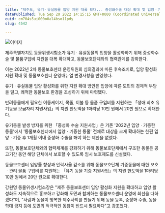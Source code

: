 ```yaml
---
title: "제주도, 유기ㆍ유실동물 입양 지원 대폭 확대... 중성화수술 대상 확대 및 입양ㆍ기증 동물 물품 구입비 증액"
datePublished: Tue Sep 20 2022 14:15:15 GMT+0000 (Coordinated Universal Time)
cuid: cm704s5ui000o0al4bso11pdy
slug: 4542

---
```



![이미지](https://cdn.hashnode.com/res/hashnode/image/upload/v1739257117672/b3e97abb-4aaf-423b-bc29-ce7804978ad1.jpeg)

제주특별자치도 동물위생시험소가 유기ㆍ유실동물의 입양을 활성화하기 위해 중성화수술 및 물품구입비 지원을 대폭 확대하고, 동물보호단체와의 협력관계를 강화한다.

이는 2022년 2차 동물보호센터 운영위원회 심의결과에 따른 후속조치로, 입양 활성화 지원 확대 및 동물보호센터 운영매뉴얼 변경사항을 반영했다.

유기ㆍ유실동물 입양 활성화를 위한 지원 확대 방안은 입양에 따른 도민의 경제적 부담을 덜고, 쾌적한 동물보호 환경을 조성하기 위해 마련됐다.

반려동물에게 필요한 이동케이지, 목줄, 이불 등 물품 구입비를 지원하는 「생애 최초 유기동물 보금자리 지원사업」의 지원 한도액을 1마리당 10만 원에서 20만 원으로 확대한다.

유기동물 발생 방지를 위한 「중성화 수술 지원사업」은 기존 '2022년 입양ㆍ기증한 동물'에서 '동물보호센터에서 입양ㆍ기증한 동물' 전체로 대상을 크게 확대하는 한편 입양ㆍ기증 후 1개월 이내 중성화 수술을 해야 하는 제한을 없앴다.

또한, 동물보호단체와의 협력체계를 강화하기 위해 동물보호단체에서 구조한 동물은 공고기간 동안 해당 단체에서 보호할 수 있도록 임시 보호제도를 신설했다.

동물보호센터 입양률 향상과 안락사율 감소를 위해 동물보호단체 기증동물에 대한 보호ㆍ관리 물품 구입비를 지원하는 「유기 동물 기증 지원사업」의 지원 한도액을 1마리당 10만 원에서 20만 원으로 확대한다.

강원명 동물위생시험소장은 "제주 동물보호센터 입양 활성화 지원을 확대하고 입양 활성화도 지속적으로 홍보하고 강화해 도민과 함께하는 동물보호센터 운영에 최선을 다하겠다"며, "사람과 동물이 행복한 제주사회를 만들기 위해 동물 등록, 중성화 수술, 동물학대 금지 등에 도민의 적극적인 동참이 반드시 필요하다"고 강조했다.